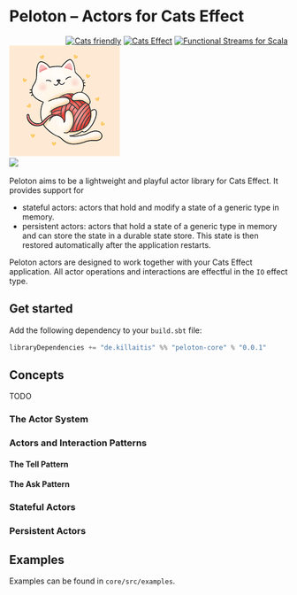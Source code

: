 # Peloton – Actors for Cats Effect 

<div align="right">
  <a href="https://typelevel.org/cats/"><img src="https://typelevel.org/cats/img/cats-badge.svg" height="40px" alt="Cats friendly" /></a>
  <a href="https://typelevel.org/cats-effect/"><img src="https://typelevel.org/cats-effect/img/cats-effect-logo.svg" height="40px" alt="Cats Effect" /></a>
  <a href="https://fs2.io/"><img src="https://fs2.io/_media/logo_small.png" height="40px" alt="Functional Streams for Scala" /></a>
</div>

<div><img src="./img/kitten.png" alt="Playful Kitten"/></div>

<div>
  <img src="https://img.shields.io/badge/scala-%23DC322F.svg?style=for-the-badge&logo=scala&logoColor=white" />
</div>

<p></p>

Peloton aims to be a lightweight and playful actor library for Cats Effect. It provides support for

- stateful actors: actors that hold and modify a state of a generic type in memory.
- persistent actors: actors that hold a state of a generic type in memory and can store the state in a durable state store. This state is then restored 
  automatically after the application restarts.

Peloton actors are designed to work together with your Cats Effect application. All actor operations and interactions are effectful in the `IO` effect type.


## Get started
Add the following dependency to your `build.sbt` file:
```sbt
libraryDependencies += "de.killaitis" %% "peloton-core" % "0.0.1"
```

## Concepts
TODO

### The Actor System

### Actors and Interaction Patterns

#### The Tell Pattern

#### The Ask Pattern

### Stateful Actors

### Persistent Actors

## Examples

Examples can be found in `core/src/examples`.
